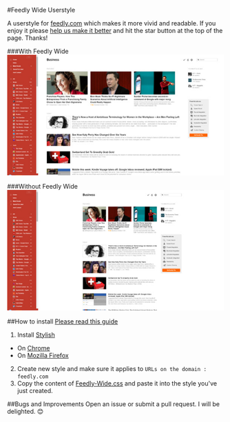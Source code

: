 #Feedly Wide Userstyle

A userstyle for [feedly.com](http://feedly.com/) which makes it more vivid and readable. If you enjoy it please [help us make it better](https://github.com/LubomirGeorgiev/FeedlyWide/issues) and hit the star button at the top of the page. Thanks!

###With Feedly Wide
![With Feedly Wide](images/with.jpg)

###Without Feedly Wide
![Without Feedly Wide](images/without.jpg)

##How to install
[Please read this guide](https://userstyles.org/help/stylish)

1. Install [Stylish](https://userstyles.org/)
  - On [Chrome](https://chrome.google.com/webstore/detail/stylish/fjnbnpbmkenffdnngjfgmeleoegfcffe?hl=en)
  - On [Mozilla Firefox](https://addons.mozilla.org/en-US/firefox/addon/stylish/)
2. Create new style and make sure it applies to `URLs on the domain : feedly.com`
3. Copy the content of [Feedly-Wide.css](Feedly-Wide.css) and paste it into the style you've just created.

 
##Bugs and Improvements
Open an issue or submit a pull request. I will be delighted. :blush:

